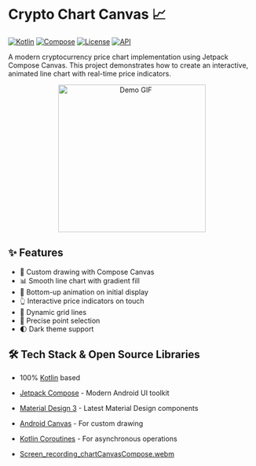 # Crypto Chart Canvas 📈

[![Kotlin](https://img.shields.io/badge/Kotlin-1.9.0-purple.svg?logo=kotlin)](https://kotlinlang.org)
[![Compose](https://img.shields.io/badge/Compose-1.5.0-blue.svg?logo=jetpack-compose)](https://developer.android.com/jetpack/compose)
[![License](https://img.shields.io/badge/License-MIT-green.svg)](LICENSE)
[![API](https://img.shields.io/badge/API-24%2B-brightgreen.svg?style=flat)](https://android-arsenal.com/api?level=24)

A modern cryptocurrency price chart implementation using Jetpack Compose Canvas. This project demonstrates how to create an interactive, animated line chart with real-time price indicators.

<p align="center">
  <img src="screenshots/demo.gif" width="300" alt="Demo GIF">
</p>

## ✨ Features

- 🎨 Custom drawing with Compose Canvas
- 📊 Smooth line chart with gradient fill
- 💫 Bottom-up animation on initial display
- 👆 Interactive price indicators on touch
- 📏 Dynamic grid lines
- 🎯 Precise point selection
- 🌓 Dark theme support

## 🛠 Tech Stack & Open Source Libraries

- 100% [Kotlin](https://kotlinlang.org/) based
- [Jetpack Compose](https://developer.android.com/jetpack/compose) - Modern Android UI toolkit
- [Material Design 3](https://m3.material.io/) - Latest Material Design components
- [Android Canvas](https://developer.android.com/reference/android/graphics/Canvas) - For custom drawing
- [Kotlin Coroutines](https://github.com/Kotlin/kotlinx.coroutines) - For asynchronous operations

- [Screen_recording_chartCanvasCompose.webm](https://github.com/user-attachments/assets/5a1b0d29-4e90-48f6-967d-5151afc66deb) 

